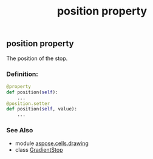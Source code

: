 ﻿---
title: position property
second_title: Aspose.Cells for Python via .NET API References
description: 
type: docs
weight: 40
url: /aspose.cells.drawing/gradientstop/position/
is_root: false
---

## position property


The position of the stop.
### Definition:
```python
@property
def position(self):
    ...
@position.setter
def position(self, value):
    ...
```

### See Also
* module [aspose.cells.drawing](../../)
* class [GradientStop](/cells/python-net/aspose.cells.drawing/gradientstop)

